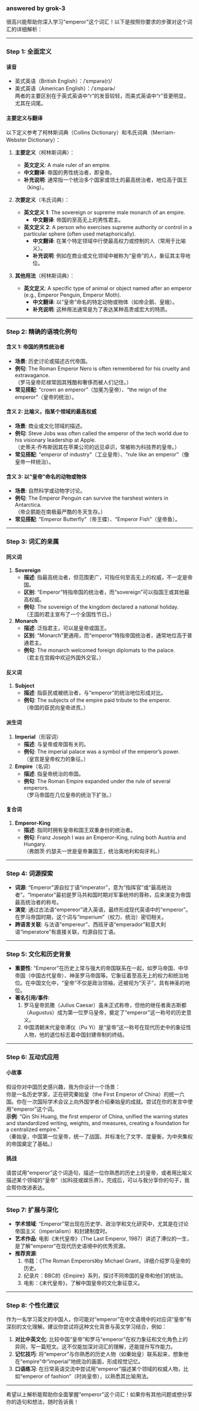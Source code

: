 ### answered by grok-3
很高兴能帮助你深入学习“emperor”这个词汇！以下是按照你要求的步骤对这个词汇的详细解析：

---

### Step 1: 全面定义
#### 读音
- 英式英语（British English）：/ˈɛmpərə(r)/  
- 美式英语（American English）：/ˈɛmpərɚ/  
两者的主要区别在于英式英语中“r”的发音较轻，而美式英语中“r”音更明显，尤其在词尾。

#### 主要定义与翻译
以下定义参考了柯林斯词典（Collins Dictionary）和韦氏词典（Merriam-Webster Dictionary）：

1. **主要定义**（柯林斯词典）：
   - **英文定义**: A male ruler of an empire.
   - **中文翻译**: 帝国的男性统治者，即皇帝。
   - **补充说明**: 通常指一个统治多个国家或领土的最高统治者，地位高于国王（king）。

2. **次要定义**（韦氏词典）：
   - **英文定义 1**: The sovereign or supreme male monarch of an empire.
     - **中文翻译**: 帝国的至高无上的男性君主。
   - **英文定义 2**: A person who exercises supreme authority or control in a particular sphere (often used metaphorically).
     - **中文翻译**: 在某个特定领域中行使最高权力或控制的人（常用于比喻义）。
     - **补充说明**: 例如在商业或文化领域中被称为“皇帝”的人，象征其主导地位。

3. **其他用法**（柯林斯词典）：
   - **英文定义**: A specific type of animal or object named after an emperor (e.g., Emperor Penguin, Emperor Moth).
     - **中文翻译**: 以“皇帝”命名的特定动物或物体（如帝企鹅、皇蛾）。
     - **补充说明**: 这种用法通常是为了表达某种高贵或宏大的特质。

---

### Step 2: 精确的语境化例句
#### 含义 1: 帝国的男性统治者
- **场景**: 历史讨论或描述古代帝国。
- **例句**: The Roman Emperor Nero is often remembered for his cruelty and extravagance.  
  （罗马皇帝尼禄常因其残酷和奢侈而被人们记住。）
- **常见搭配**: “crown an emperor”（加冕为皇帝）、“the reign of the emperor”（皇帝的统治）。

#### 含义 2: 比喻义，指某个领域的最高权威
- **场景**: 商业或文化领域的描述。
- **例句**: Steve Jobs was often called the emperor of the tech world due to his visionary leadership at Apple.  
  （史蒂夫·乔布斯因其在苹果公司的远见卓识，常被称为科技界的皇帝。）
- **常见搭配**: “emperor of industry”（工业皇帝）、“rule like an emperor”（像皇帝一样统治）。

#### 含义 3: 以“皇帝”命名的动物或物体
- **场景**: 自然科学或动物学讨论。
- **例句**: The Emperor Penguin can survive the harshest winters in Antarctica.  
  （帝企鹅能在南极最严酷的冬天生存。）
- **常见搭配**: “Emperor Butterfly”（帝王蝶）、“Emperor Fish”（皇帝鱼）。

---

### Step 3: 词汇的亲属
#### 同义词
1. **Sovereign**  
   - **描述**: 指最高统治者，但范围更广，可指任何至高无上的权威，不一定是帝国。
   - **区别**: “Emperor”特指帝国的统治者，而“sovereign”可以指国王或其他最高权威。
   - **例句**: The sovereign of the kingdom declared a national holiday.  
     （王国的君主宣布了一个全国性节日。）
2. **Monarch**  
   - **描述**: 泛指君主，可以是皇帝或国王。
   - **区别**: “Monarch”更通用，而“emperor”特指帝国统治者，通常地位高于普通君主。
   - **例句**: The monarch welcomed foreign diplomats to the palace.  
     （君主在宫殿中欢迎外国外交官。）

#### 反义词
1. **Subject**  
   - **描述**: 指臣民或被统治者，与“emperor”的统治地位形成对比。
   - **例句**: The subjects of the empire paid tribute to the emperor.  
     （帝国的臣民向皇帝进贡。）

#### 派生词
1. **Imperial**（形容词）  
   - **描述**: 与皇帝或帝国有关的。
   - **例句**: The imperial palace was a symbol of the emperor’s power.  
     （皇宫是皇帝权力的象征。）
2. **Empire**（名词）  
   - **描述**: 指皇帝统治的帝国。
   - **例句**: The Roman Empire expanded under the rule of several emperors.  
     （罗马帝国在几位皇帝的统治下扩张。）

#### 复合词
1. **Emperor-King**  
   - **描述**: 指同时拥有皇帝和国王双重身份的统治者。
   - **例句**: Franz Joseph I was an Emperor-King, ruling both Austria and Hungary.  
     （弗朗茨·约瑟夫一世是皇帝兼国王，统治奥地利和匈牙利。）

---

### Step 4: 词源探索
- **词源**: “Emperor”源自拉丁语“imperator”，意为“指挥官”或“最高统治者”。“Imperator”最初是罗马共和国时期对军事统帅的尊称，后来演变为帝国最高统治者的称号。
- **演变**: 通过古法语“empereor”进入英语，最终形成现代英语中的“emperor”。在罗马帝国时期，这个词与“imperium”（权力、统治）密切相关。
- **跨语言关联**: 与法语“empereur”、西班牙语“emperador”和意大利语“imperatore”有直接关联，均源自拉丁语。

---

### Step 5: 文化和历史背景
- **重要性**: “Emperor”在历史上常与强大的帝国联系在一起，如罗马帝国、中华帝国（中国古代皇帝）、神圣罗马帝国等。它象征着至高无上的权力和统治地位。在中国文化中，“皇帝”不仅是政治领袖，还被视为“天子”，具有神圣的地位。
- **著名引用/事件**:
  1. 罗马皇帝凯撒（Julius Caesar）虽未正式称帝，但他的继任者奥古斯都（Augustus）成为第一位罗马皇帝，奠定了“emperor”这一称号的历史意义。
  2. 中国清朝末代皇帝溥仪（Pu Yi）是“皇帝”这一称号在现代历史中的象征性人物，他的退位标志着中国封建帝制的终结。

---

### Step 6: 互动式应用
#### 小故事
假设你对中国历史感兴趣，我为你设计一个场景：  
你是一名历史学家，正在研究秦始皇（the First Emperor of China）的统一六国。你在一次国际学术会议上向外国学者介绍秦始皇的成就。尝试在你的发言中使用“emperor”这个词。  
**示例**: “Qin Shi Huang, the first emperor of China, unified the warring states and standardized writing, weights, and measures, creating a foundation for a centralized empire.”  
（秦始皇，中国第一位皇帝，统一了战国，并标准化了文字、度量衡，为中央集权的帝国奠定了基础。）

#### 挑战
请尝试用“emperor”这个词造句，描述一位你熟悉的历史上的皇帝，或者用比喻义描述某个领域的“皇帝”（如科技或娱乐界）。完成后，可以与我分享你的句子，我会帮你改进表达。

---

### Step 7: 扩展与深化
- **学术领域**: “Emperor”常出现在历史学、政治学和文化研究中，尤其是在讨论帝国主义（imperialism）和封建制度时。
- **艺术作品**: 电影《末代皇帝》（The Last Emperor, 1987）讲述了溥仪的一生，是了解“emperor”在现代历史语境中的优秀资源。
- **推荐资源**:
  1. 书籍：《The Roman Emperors》by Michael Grant，详细介绍罗马皇帝的历史。
  2. 纪录片：BBC的《Empire》系列，探讨不同帝国的皇帝和他们的统治。
  3. 电影：《末代皇帝》，了解中国皇帝的文化象征意义。

---

### Step 8: 个性化建议
作为一名学习英文的中国人，你可能对“emperor”在中文语境中的对应词“皇帝”有深刻的文化理解。建议你尝试将这种文化背景与英文学习结合，例如：
1. **对比中英文化**: 比较中国“皇帝”和罗马“emperor”在权力象征和文化角色上的异同，写一篇短文。这不仅能加深对词汇的理解，还能提升写作能力。
2. **记忆技巧**: 将“emperor”与你熟悉的历史人物（如秦始皇）联系起来，想象他在“empire”中“imperial”地统治的画面，形成视觉记忆。
3. **口语练习**: 在日常英语交流中尝试用“emperor”描述某个领域的权威人物，比如“emperor of fashion”（时尚皇帝），以熟悉其比喻用法。

---

希望以上解析能帮助你全面掌握“emperor”这个词汇！如果你有其他问题或想分享你的造句和想法，随时告诉我！